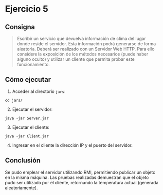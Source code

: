 # Ejercicio 5

## Consigna

> Escribir un servicio que devuelva información de clima del lugar donde reside el servidor. Esta información podrá generarse de forma aleatoria.
> Deberá ser realizado con un Servidor Web HTTP. Para ello considere la exposición de los métodos necesarios (puede haber alguno oculto) y utilizar un cliente que permita probar este funcionamiento.

## Cómo ejecutar

1. Acceder al directorio `jars`:
```
cd jars/
```

2. Ejecutar el servidor:
```
java -jar Server.jar
```

3. Ejecutar el cliente:
```
java -jar Client.jar
```

4. Ingresar en el cliente la dirección IP y el puerto del servidor.

## Conclusión

Se pudo emplear el servidor utilizando RMI, permitiendo publicar un objeto en la misma máquina.
Las pruebas realizadas demuestran que el objeto pudo ser utilizado por el cliente, retornando la temperatura actual (generada aleatoriamente).
